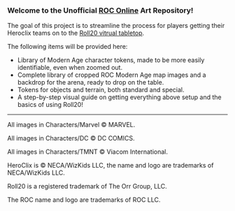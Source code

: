 ### Welcome to the Unofficial [ROC Online](https://roc.ionsuite.com/) Art Repository!

The goal of this project is to streamline the process for players getting their Heroclix teams on to the [Roll20 vitrual tabletop](https://roll20.net/).

The following items will be provided here:
* Library of Modern Age character tokens, made to be more easily identifiable, even when zoomed out.
* Complete library of cropped ROC Modern Age map images and a backdrop for the arena, ready to drop on the table.
* Tokens for objects and terrain, both standard and special.
* A step-by-step visual guide on getting everything above setup and the basics of using Roll20!

---

All images in Characters/Marvel © MARVEL.

All images in Characters/DC © DC COMICS.

All images in Characters/TMNT © Viacom International.

HeroClix is © NECA/WizKids LLC, the name and logo are trademarks of NECA/WizKids LLC.

Roll20 is a registered trademark of The Orr Group, LLC.

The ROC name and logo are trademarks of ROC LLC.

